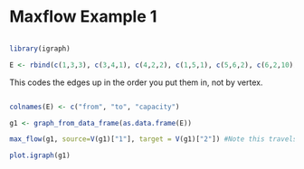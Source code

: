 
# Maxflow Example 1

```r

library(igraph)

E <- rbind(c(1,3,3), c(3,4,1), c(4,2,2), c(1,5,1), c(5,6,2), c(6,2,10))

```

This codes the edges up in the order you put them in, not by vertex.

```r

colnames(E) <- c("from", "to", "capacity")

g1 <- graph_from_data_frame(as.data.frame(E))

max_flow(g1, source=V(g1)["1"], target = V(g1)["2"]) #Note this travels from 1 to 2.

plot.igraph(g1)

```
